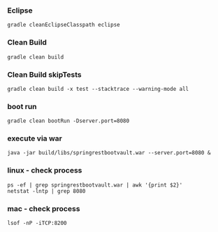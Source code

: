 ### Eclipse
`````
gradle cleanEclipseClasspath eclipse
`````

### Clean Build
`````
gradle clean build
`````


### Clean Build skipTests
`````
gradle clean build -x test --stacktrace --warning-mode all
`````

### boot run
`````
gradle clean bootRun -Dserver.port=8080
`````

### execute via war
`````
java -jar build/libs/springrestbootvault.war --server.port=8080 &
`````

### linux - check process
`````
ps -ef | grep springrestbootvault.war | awk '{print $2}'
netstat -lntp | grep 8080
`````

### mac - check process
`````
lsof -nP -iTCP:8200
`````